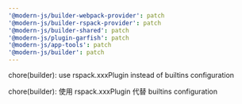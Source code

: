 ```yaml
---
'@modern-js/builder-webpack-provider': patch
'@modern-js/builder-rspack-provider': patch
'@modern-js/builder-shared': patch
'@modern-js/plugin-garfish': patch
'@modern-js/app-tools': patch
'@modern-js/builder': patch
---
```


chore(builder): use rspack.xxxPlugin instead of builtins configuration

chore(builder): 使用 rspack.xxxPlugin 代替 builtins configuration
